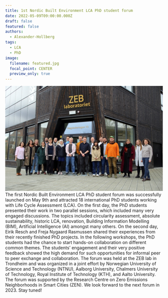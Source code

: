 ```yaml
---
title: 1st Nordic Built Environment LCA PhD student forum
date: 2022-05-09T09:00:00.000Z
draft: false
featured: false
authors:
  - Alexander-Hollberg
tags:
  - LCA
  - PhD
image:
  filename: featured.jpg
  focal_point: CENTER
  preview_only: true
---
```

![twinable](featured.jpg)
The first Nordic Built Environment LCA PhD student forum was successfully launched on May 9th and attracted 18 international PhD students working with Life Cycle Assessment (LCA). 
On the first day, the PhD students presented their work in two parallel sessions, which included many very engaged discussions. The topics included circularity assessment, absolute sustainability, historic LCA, renovation, Building Information Modelling (BIM), Artificial Intelligence (AI) amongst many others. 
On the second day, Eirik Resch and Freja Nygaard Rasmussen shared their experiences from their recently finished PhD projects. In the following workshops, the PhD students had the chance to start hands-on collaboration on different common themes. The students’ engagement and their very positive feedback showed the high demand for such opportunities for informal peer to peer exchange and collaboration.
The forum was held at the ZEB lab in Trondheim and was organized in a joint effort by Norwegian University of Science and Technology (NTNU), Aalborg University, Chalmers University of Technology, Royal Institute of Technology (KTH), and Aalto University. The forum was supported by the Research Centre on Zero Emissions Neighborhoods in Smart Cities (ZEN). We look forward to the next forum in 2023. Stay tuned!
